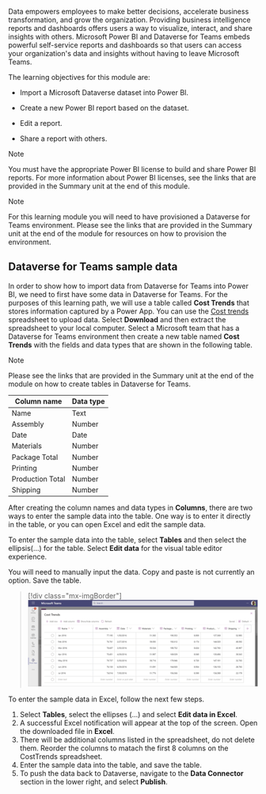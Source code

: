 Data empowers employees to make better decisions, accelerate business transformation, and grow the organization. Providing business intelligence reports and dashboards offers users a way to visualize, interact, and share insights with others. Microsoft Power BI and Dataverse for Teams embeds powerful self-service reports and dashboards so that users can access your organization's data and insights without having to leave Microsoft Teams.

The learning objectives for this module are:

- Import a Microsoft Dataverse dataset into Power BI.

- Create a new Power BI report based on the dataset.

- Edit a report.

- Share a report with others.

> [!NOTE]
> You must have the appropriate Power BI license to build and share Power BI reports. For more information about Power BI licenses, see the links that are provided in the Summary unit at the end of this module.

> [!Note]
> For this learning module you will need to have provisioned a Dataverse for Teams environment. Please see the links that are provided in the Summary unit at the end of the module for resources on how to provision the environment.

## Dataverse for Teams sample data

In order to show how to import data from Dataverse for Teams into Power BI, we need to first have some data in Dataverse for Teams. For the purposes of this learning path, we will use a table called **Cost Trends** that stores information captured by a Power App. You can use the [Cost trends](https://github.com/MicrosoftDocs/mslearn-developer-tools-power-platform/blob/master/power-apps/dataverse-power-bi/cost-trends.zip) spreadsheet to upload data. Select **Download** and then extract the spreadsheet to your local computer. Select a Microsoft team that has a Dataverse for Teams environment then create a new table named **Cost Trends** with the fields and data types that are shown in the following table.

> [!NOTE]
> Please see the links that are provided in the Summary unit at the end of the module on how to create tables in Dataverse for Teams.

| Column name | Data type |
|-------------|-----------|
| Name | Text |
| Assembly | Number |
| Date | Date |
| Materials | Number |
| Package Total | Number |
| Printing | Number |
| Production Total | Number |
| Shipping | Number |

After creating the column names and data types in **Columns**, there are two ways to enter the sample data into the table. One way is to enter it directly in the table, or you can open Excel and edit the sample data. 

To enter the sample data into the table, select **Tables** and then select the ellipsis(...) for the table. Select **Edit data** for the visual table editor experience. 


You will need to manually input the data. Copy and paste is not currently an option. Save the table.
> [!div class="mx-imgBorder"]
> [![Screenshot of the Cost Trends dialog box with seven rows of data added.](../media/image-1.png)](../media/image-1.png#lightbox)


To enter the sample data in Excel, follow the next few steps.
  1. Select **Tables**, select the ellipses (...) and select **Edit data in Excel**.
  2. A successful Excel notification will appear at the top of the screen. Open the downloaded file in **Excel**.
  3. There will be additional columns listed in the spreadsheet, do not delete them. Reorder the columns to matach the first 8 columns on the CostTrends spreadsheet. 
  4. Enter the sample data into the table, and save the table.
  5. To push the data back to Dataverse, navigate to the **Data Connector** section in the lower right, and select **Publish**.

